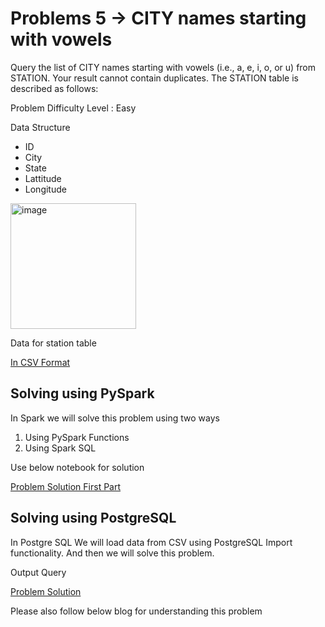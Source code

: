 # Problems 5 -> CITY names starting with vowels

Query the list of CITY names starting with vowels (i.e., a, e, i, o, or u) from STATION. Your result cannot contain duplicates.
The STATION table is described as follows:

Problem Difficulty Level : Easy

Data Structure

- ID
- City
- State
- Lattitude
- Longitude

<img width="201" alt="image" src="https://user-images.githubusercontent.com/118063572/217790651-9e7a7810-b68f-4911-9f5e-8098ea4fc3c1.png">

Data for station table 

[In CSV Format](stations.csv)

## Solving using PySpark

In Spark we will solve this problem using two ways 
1. Using PySpark Functions 
2. Using Spark SQL 

Use below notebook for solution 

[Problem Solution First Part](problem5.ipynb) 

## Solving using PostgreSQL

In Postgre SQL We will load data from CSV using PostgreSQL Import functionality. And then we will solve this problem. 

Output Query

[Problem Solution](problem5.sql)

Please also follow below blog for understanding this problem
